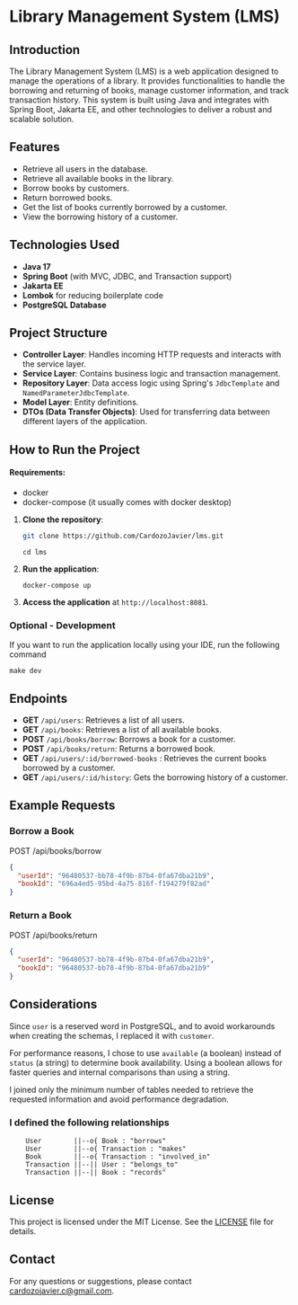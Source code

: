 # Library Management System (LMS)

## Introduction
The Library Management System (LMS) is a web application designed to manage the operations of a library. It provides functionalities to handle the borrowing and returning of books, manage customer information, and track transaction history. This system is built using Java and integrates with Spring Boot, Jakarta EE, and other technologies to deliver a robust and scalable solution.

## Features
- Retrieve all users in the database.
- Retrieve all available books in the library.
- Borrow books by customers.
- Return borrowed books.
- Get the list of books currently borrowed by a customer.
- View the borrowing history of a customer.

## Technologies Used
- **Java 17**
- **Spring Boot** (with MVC, JDBC, and Transaction support)
- **Jakarta EE**
- **Lombok** for reducing boilerplate code
- **PostgreSQL Database**

## Project Structure
- **Controller Layer**: Handles incoming HTTP requests and interacts with the service layer.
- **Service Layer**: Contains business logic and transaction management.
- **Repository Layer**: Data access logic using Spring's `JdbcTemplate` and `NamedParameterJdbcTemplate`.
- **Model Layer**: Entity definitions.
- **DTOs (Data Transfer Objects)**: Used for transferring data between different layers of the application.

## How to Run the Project

#### Requirements:
- docker
- docker-compose (it usually comes with docker desktop)

1. **Clone the repository**:
    ```bash
    git clone https://github.com/CardozoJavier/lms.git
   ```
   ```
   cd lms
    ```
2. **Run the application**:
    ```
    docker-compose up
    ```

4. **Access the application** at `http://localhost:8081`.

### Optional - Development
If you want to run the application locally using your IDE, run the following command
```
make dev
```


## Endpoints
- **GET** `/api/users`: Retrieves a list of all users.
- **GET** `/api/books`: Retrieves a list of all available books.
- **POST** `/api/books/borrow`: Borrows a book for a customer.
- **POST** `/api/books/return`: Returns a borrowed book.
- **GET** `/api/users/:id/borrowed-books` : Retrieves the current books borrowed by a customer.
- **GET** `/api/users/:id/history`: Gets the borrowing history of a customer.

## Example Requests

### Borrow a Book
POST /api/books/borrow
```json
{
  "userId": "96480537-bb78-4f9b-87b4-0fa67dba21b9",
  "bookId": "696a4ed5-95bd-4a75-816f-f194279f82ad"
}
```

### Return a Book
POST /api/books/return
```json
{
  "userId": "96480537-bb78-4f9b-87b4-0fa67dba21b9",
  "bookId": "96480537-bb78-4f9b-87b4-0fa67dba21b9"
}
```

## Considerations

Since `user` is a reserved word in PostgreSQL, and to avoid workarounds when creating the schemas, I replaced it with
`customer`.

For performance reasons, I chose to use `available` (a boolean) instead of `status` (a string) to determine book
availability. Using a boolean allows for faster queries and internal comparisons than using a string.

I joined only the minimum number of tables needed to retrieve the requested information and avoid performance
degradation.

### I defined the following relationships
```mermaid
    User        ||--o{ Book : "borrows"
    User        ||--o{ Transaction : "makes"
    Book        ||--o{ Transaction : "involved_in"
    Transaction ||--|| User : "belongs_to"
    Transaction ||--|| Book : "records"
 ```

## License
This project is licensed under the MIT License. See the [LICENSE](LICENSE) file for details.

## Contact
For any questions or suggestions, please contact [cardozojavier.c@gmail.com](mailto:your-email@example.com).